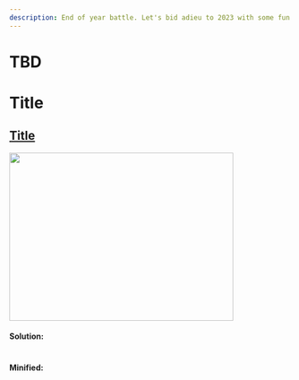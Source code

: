 ```yaml
---
description: End of year battle. Let's bid adieu to 2023 with some fun CSS art!
---
```


# TBD

# Title

## [Title](https://cssbattle.dev/play/171)

<img width="400px" height="300px" loading="lazy" src="https://cssbattle.dev/targets/171.png">

#### Solution:

```html

```

#### Minified:

```html

```
